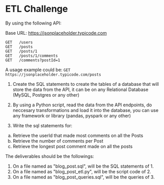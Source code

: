 # ETL Challenge

By using the following API:

Base URL: <https://jsonplaceholder.typicode.com>

    GET   /users
    GET   /posts
    GET   /posts/1
    GET   /posts/1/comments
    GET   /comments?postId=1

A usage example could be: `GET https://jsonplaceholder.typicode.com/posts`

1. Create the SQL statements to create the tables of a database that will store the data from the API, it can be on any Relational Database (MySQL, Postgres or any other)

2. By using a Python script, read the data from the API endpoints, do neccesary transformations and load it into the database, you can use any framework or library (pandas, pyspark or any other)

3. Write the sql statements for:

<ol type="a">
    <li>Retrieve the userId that made most comments on all the Posts</li>
    <li>Retrieve the number of comments per Post</li>
    <li>Retrieve the longest post comment made on all the posts</li>
</ol>

The deliverables should be the followings:

1. On a file named as "blog_post.sql", will be the SQL statements of 1.
2. On a file named as "blog_post_etl.py", will be the script code of 2.
3. On a file named as "blog_post_queries.sql", will be the queries of 3.
